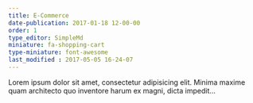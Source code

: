 ```yaml
---
title: E-Commerce
date-publication: 2017-01-18 12-00-00
order: 1
type_editor: SimpleMd
miniature: fa-shopping-cart
type-miniature: font-awesome
last_modified : 2017-05-05 16-24-07
---
```

Lorem ipsum dolor sit amet, consectetur adipisicing elit. Minima maxime quam architecto quo inventore harum ex magni, dicta impedit...
